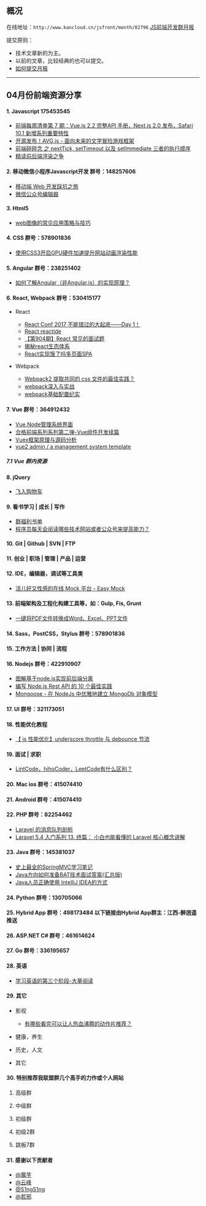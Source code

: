 ## 概况

在线地址：`http://www.kancloud.cn/jsfront/month/82796` [JS前端开发群月报](http://www.kancloud.cn/jsfront/month/82796)


提交原则：

- 技术文章新的为主。
- 以前的文章，比较经典的也可以提交。
- [如何提交月报](http://www.kancloud.cn/jsfront/month/227309)

---


## 04月份前端资源分享
#### 1. Javascript 175453545
- [前端每周清单第 7 期：Vue.js 2.2 完整API 手册，Next.js 2.0 发布，Safari 10.1 新增系列重要特性](https://zhuanlan.zhihu.com/p/26189426)
- [开源发布！AVG.js - 面向未来的文字冒险游戏框架](https://zhuanlan.zhihu.com/p/26486910)
- [前端碎碎念 之 nextTick, setTimeout 以及 setImmediate 三者的执行顺序](https://segmentfault.com/a/1190000008595101)
- [精读前后端渲染之争](https://zhuanlan.zhihu.com/p/26366128)

#### 2. 移动微信小程序Javascript开发 群号：148257606
- [移动端 Web 开发踩坑之旅](https://zhuanlan.zhihu.com/p/26141351)
- [微信公众号编辑器](https://github.com/wweggplant/WXEditor)

#### 3. Html5
- [web图像的常见应用策略与技巧](https://isux.tencent.com/web-image-application.html)
#### 4. CSS  群号：578901836

+ [使用CSS3开启GPU硬件加速提升网站动画渲染性能](http://blog.bingo929.com/transform-translate3d-translatez-transition-gpu-hardware-acceleration.html)

#### 5. Angular 群号：238251402
- [如何了解Angular（非Angular.js）的实现原理？](https://www.zhihu.com/question/58083132)

#### 6. React, Webpack 群号：530415177
- React

    - [React Conf 2017 不能错过的大起底——Day 1！](https://zhuanlan.zhihu.com/p/26172177)
    - [React reactide](https://github.com/reactide/reactide)
    - [【第904期】React 常见的面试题](http://mp.weixin.qq.com/s?__biz=MjM5MTA1MjAxMQ==&mid=2651226350&idx=1&sn=6c90a1fb65e40d0e1ee3ca7ca3681a6b&chksm=bd49596a8a3ed07c5ed19c6704ac6efde6ddf1db587e19f4fb23db2c0ffdc480486710931be5&mpshare=1&scene=23&srcid=04138wiWcDr1UABGoqnI9jHv#rd)
    - [揭秘react生态体系](https://zhuanlan.zhihu.com/p/26270621)
    - [React实现饿了吗多页面SPA](https://github.com/chenjinxinlove/react-elm)

- Webpack

  - [Webpack2 提取共同的 css 文件的最佳实践？](https://www.zhihu.com/question/58716465)
  - [webpack深入与实战](http://www.imooc.com/learn/802)
  - [webpack基础配置纪实](https://juejin.im/post/59054226a22b9d0065dddfbe)

#### 7. Vue 群号：364912432
- [Vue,Node管理系统界面](https://github.com/ericjjj/vms)
- [合格前端系列系列第二弹-Vue组件开发续篇](https://my.oschina.net/qiangdada/blog/889656)
- [Vuex框架原理与源码分析](http://tech.meituan.com/vuex-code-analysis.html)
- [vue2 admin / a management system template](https://github.com/PanJiaChen/vue-element-admin)

##### 7.1 Vue 群内资源

#### 8. jQuery
- [飞入购物车](http://www.helloweba.com/view-blog-294.html)

#### 9. 看书学习 | 成长 | 写作
- [群福利书单](https://github.com/jsfront/src/blob/master/book.md)
- [程序员每天会阅读哪些技术网站或者公众号来提高能力？](https://www.zhihu.com/question/45990131)

#### 10. Git | Github | SVN | FTP

#### 11. 创业 | 职场 | 管理 | 产品 | 运营

#### 12. IDE，编辑器，调试等工具类
- [活儿好又性感的在线 Mock 平台 - Easy Mock](https://zhuanlan.zhihu.com/p/26568521)

#### 13. 前端架构及工程化构建工具等，如：Gulp, Fis, Grunt
- [一键将PDF文件转换成Word、Excel、PPT文件](https://zhuanlan.zhihu.com/p/26029608)

#### 14. Sass，PostCSS，Stylus  群号：578901836

#### 15. 工作方法 | 协同 | 流程

#### 16. Nodejs 群号：422910907
- [图解基于node.js实现前后端分离](http://www.imooc.com/article/6721)
- [编写 Node.js Rest API 的 10 个最佳实践](https://zhuanlan.zhihu.com/p/25506654)
- [Mongoose - 在 NodeJs 中优雅地建立 MongoDb 对象模型](http://jzleung.github.io/2016/08/13/mongoose-guide/)

#### 17. UI 群号：321173051

#### 18. 性能优化教程
- [【 js 性能优化】underscore throttle 与 debounce 节流](https://zhuanlan.zhihu.com/p/26054718)

#### 19. 面试 | 求职
- [LintCode，hihoCoder，LeetCode有什么区别？](https://www.zhihu.com/question/31218682)

#### 20. Mac ios 群号：415074410

#### 21. Android 群号：415074410

#### 22. PHP 群号：82254462
- [Laravel 的消息队列剖析](https://laravel-china.org/articles/4169/analysis-of-laravel-message-queue)
- [Laravel 5.4 入门系列 13. 终篇： 小白也能看懂的 Laravel 核心概念讲解](https://segmentfault.com/a/1190000009171779)

#### 23. Java 群号：145381037
- [史上最全的SpringMVC学习笔记](http://www.imooc.com/article/1392)
- [Java方向如何准备BAT技术面试答案(汇总版)](http://www.jianshu.com/p/1f1d3193d9e3)
- [Java人员正确使用 IntelliJ IDEA的方式](http://tengj.top/2017/02/22/idea1-1/)

#### 24. Python 群号：130705066

#### 25. Hybrid App 群号：498173484 以下链接由Hybrid App群主：江西-醉逍遥推送

#### 26. ASP.NET C# 群号：461614624

#### 27. Go 群号：336195657

#### 28. 英语
- [学习英语的第三个阶段-大量阅读](https://zhuanlan.zhihu.com/p/26547595)

#### 29. 其它

- 影视

  - [有哪些看完可以让人热血沸腾的动作片推荐？](https://www.zhihu.com/question/27855422)


- 健康，养生


- 历史，人文


- 其它




#### 30. 特别推荐我联盟群几个高手的力作或个人网站

1. 高级群



2. 中级群

3. 初级群

4. 初级2群


5. 跳板7群


#### 31. 感谢以下贡献者
- [@魔芋](https://github.com/moyuling)
- [@云峰](https://github.com/wuyunfeng8)
- [@S1ngS1ng](https://github.com/S1ngS1ng)
- [@若邪](https://github.com/wjkang)
